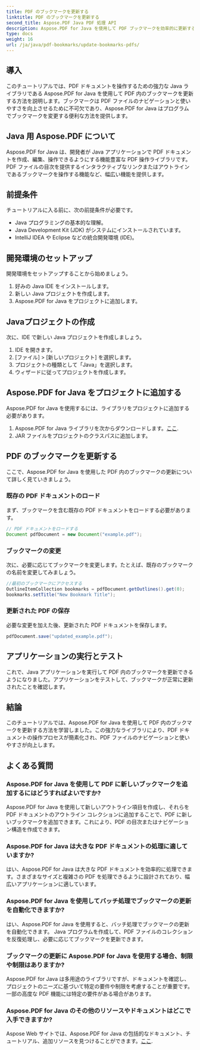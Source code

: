 ```yaml
---
title: PDF のブックマークを更新する
linktitle: PDF のブックマークを更新する
second_title: Aspose.PDF Java PDF 処理 API
description: Aspose.PDF for Java を使用して PDF ブックマークを効率的に更新する方法を学びます。ステップバイステップのガイドにより、プロセスが簡素化されます。
type: docs
weight: 16
url: /ja/java/pdf-bookmarks/update-bookmarks-pdfs/
---
```


## 導入

このチュートリアルでは、PDF ドキュメントを操作するための強力な Java ライブラリである Aspose.PDF for Java を使用して PDF 内のブックマークを更新する方法を説明します。ブックマークは PDF ファイルのナビゲーションと使いやすさを向上させるために不可欠であり、Aspose.PDF for Java はプログラムでブックマークを変更する便利な方法を提供します。

## Java 用 Aspose.PDF について

Aspose.PDF for Java は、開発者が Java アプリケーションで PDF ドキュメントを作成、編集、操作できるようにする機能豊富な PDF 操作ライブラリです。 PDF ファイルの目次を提供するインタラクティブなリンクまたはアウトラインであるブックマークを操作する機能など、幅広い機能を提供します。

## 前提条件

チュートリアルに入る前に、次の前提条件が必要です。

- Java プログラミングの基本的な理解。
- Java Development Kit (JDK) がシステムにインストールされています。
- IntelliJ IDEA や Eclipse などの統合開発環境 (IDE)。

## 開発環境のセットアップ

開発環境をセットアップすることから始めましょう。

1. 好みの Java IDE をインストールします。
2. 新しい Java プロジェクトを作成します。
3. Aspose.PDF for Java をプロジェクトに追加します。

## Javaプロジェクトの作成

次に、IDE で新しい Java プロジェクトを作成しましょう。

1. IDE を開きます。
2. [ファイル] > [新しいプロジェクト] を選択します。
3. プロジェクトの種類として「Java」を選択します。
4. ウィザードに従ってプロジェクトを作成します。

## Aspose.PDF for Java をプロジェクトに追加する

Aspose.PDF for Java を使用するには、ライブラリをプロジェクトに追加する必要があります。

1.  Aspose.PDF for Java ライブラリを次からダウンロードします。[ここ](https://releases.aspose.com/pdf/java/).
2. JAR ファイルをプロジェクトのクラスパスに追加します。

## PDF のブックマークを更新する

ここで、Aspose.PDF for Java を使用した PDF 内のブックマークの更新について詳しく見ていきましょう。

### 既存の PDF ドキュメントのロード

まず、ブックマークを含む既存の PDF ドキュメントをロードする必要があります。

```java
// PDF ドキュメントをロードする
Document pdfDocument = new Document("example.pdf");
```

### ブックマークの変更

次に、必要に応じてブックマークを変更します。たとえば、既存のブックマークの名前を変更してみましょう。

```java
//最初のブックマークにアクセスする
OutlineItemCollection bookmarks = pdfDocument.getOutlines().get(0);
bookmarks.setTitle("New Bookmark Title");
```

### 更新された PDF の保存

必要な変更を加えた後、更新された PDF ドキュメントを保存します。

```java
pdfDocument.save("updated_example.pdf");
```

## アプリケーションの実行とテスト

これで、Java アプリケーションを実行して PDF 内のブックマークを更新できるようになりました。アプリケーションをテストして、ブックマークが正常に更新されたことを確認します。

## 結論

このチュートリアルでは、Aspose.PDF for Java を使用して PDF 内のブックマークを更新する方法を学習しました。この強力なライブラリにより、PDF ドキュメントの操作プロセスが簡素化され、PDF ファイルのナビゲーションと使いやすさが向上します。

## よくある質問

### Aspose.PDF for Java を使用して PDF に新しいブックマークを追加するにはどうすればよいですか?

Aspose.PDF for Java を使用して新しいアウトライン項目を作成し、それらを PDF ドキュメントのアウトライン コレクションに追加することで、PDF に新しいブックマークを追加できます。これにより、PDF の目次またはナビゲーション構造を作成できます。

### Aspose.PDF for Java は大きな PDF ドキュメントの処理に適していますか?

はい、Aspose.PDF for Java は大きな PDF ドキュメントを効率的に処理できます。さまざまなサイズと複雑さの PDF を処理できるように設計されており、幅広いアプリケーションに適しています。

### Aspose.PDF for Java を使用してバッチ処理でブックマークの更新を自動化できますか?

はい、Aspose.PDF for Java を使用すると、バッチ処理でブックマークの更新を自動化できます。 Java プログラムを作成して、PDF ファイルのコレクションを反復処理し、必要に応じてブックマークを更新できます。

### ブックマークの更新に Aspose.PDF for Java を使用する場合、制限や制限はありますか?

Aspose.PDF for Java は多用途のライブラリですが、ドキュメントを確認し、プロジェクトのニーズに基づいて特定の要件や制限を考慮することが重要です。一部の高度な PDF 機能には特定の要件がある場合があります。

### Aspose.PDF for Java のその他のリソースやドキュメントはどこで入手できますか?

 Aspose Web サイトでは、Aspose.PDF for Java の包括的なドキュメント、チュートリアル、追加リソースを見つけることができます。[ここ](https://reference.aspose.com/pdf/java/).